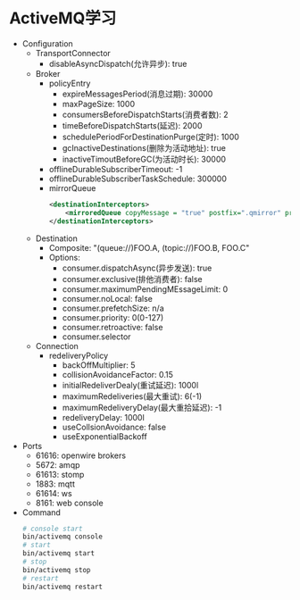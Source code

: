 # ActiveMQ学习
- Configuration
    - TransportConnector
        - disableAsyncDispatch(允许异步): true
    - Broker
        - policyEntry
            - expireMessagesPeriod(消息过期): 30000
            - maxPageSize: 1000
            - consumersBeforeDispatchStarts(消费者数): 2
            - timeBeforeDispatchStarts(延迟): 2000
            - schedulePeriodForDestinationPurge(定时): 1000
            - gcInactiveDestinations(删除为活动地址): true
            - inactiveTimoutBeforeGC(为活动时长): 30000
        - offlineDurableSubscriberTimeout: -1
        - offlineDurableSubscriberTaskSchedule: 300000
        - mirrorQueue
            ```xml
            <destinationInterceptors>
                <mirroredQueue copyMessage = "true" postfix=".qmirror" prefix=""/>
            </destinationInterceptors>
            ```
    - Destination
        - Composite: "(queue://)FOO.A, (topic://)FOO.B, FOO.C"
        - Options:
            - consumer.dispatchAsync(异步发送): true
            - consumer.exclusive(排他消费者): false
            - consumer.maximumPendingMEssageLimit: 0
            - consumer.noLocal: false
            - consumer.prefetchSize: n/a
            - consumer.priority: 0(0-127)
            - consumer.retroactive: false
            - consumer.selector
    - Connection
        - redeliveryPolicy
            - backOffMultiplier: 5
            - collisionAvoidanceFactor: 0.15
            - initialRedeliverDealy(重试延迟): 1000l
            - maximumRedeliveries(最大重试): 6(-1)
            - maximumRedeliveryDelay(最大重拾延迟): -1
            - redeliveryDelay: 1000l
            - useCollsionAvoidance: false
            - useExponentialBackoff
- Ports
    - 61616: openwire brokers
    - 5672: amqp
    - 61613: stomp
    - 1883: mqtt
    - 61614: ws
    - 8161: web console
- Command
    ```bash
    # console start
    bin/activemq console
    # start
    bin/activemq start
    # stop
    bin/activemq stop
    # restart
    bin/activemq restart
    ```